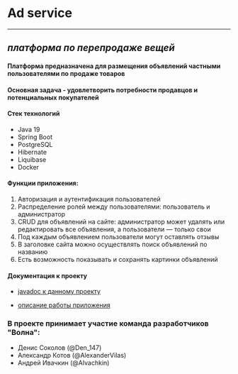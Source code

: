 # Ad service

---

## _платформа по перепродаже вещей_
#### Платформа предназначена для размещения объявлений частными пользователями по продаже товаров

#### Основная задача - удовлетворить потребности продавцов и потенциальных покупателей

#### Стек технологий

* Java 19
* Spring Boot
* PostgreSQL
* Hibernate
* Liquibase
* Docker


#### Функции приложения:

1. Авторизация и аутентификация пользователей
2. Распределение ролей между пользователями: пользователь и администратор
3. CRUD для объявлений на сайте: администратор может удалять или редактировать все объявления, а пользователи — только свои
4. Под каждым объявлением пользователи могут оставлять отзывы
5. В заголовке сайта можно осуществлять поиск объявлений по названию
6. Есть возможность показывать и сохранять картинки объявлений

#### Документация к проекту

* [javadoc к данному проекту](https://aivachkin.github.io/ad_service/)

* [описание работы приложения](https://github.com/AIvachkin/ad_service/wiki)

### В проекте принимает участие команда разработчиков "Волна":

* Денис Соколов (@Den_147)
* Александр Котов (@AlexanderVilas)
* Андрей Ивачкин (@AIvachkin)
